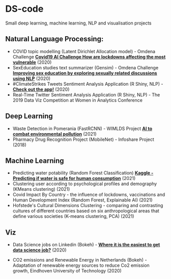 # DS-code

Small deep learning, machine learning, NLP and visualisation projects

## Natural Language Processing:

- COVID topic modelling (Latent Dirichlet Allocation model) - Omdena
  Challenge **[Covid19 AI Challenge How are lockdowns affecting the most vulnerable](https://spectrum.ieee.org/covid19-ai-challenge-how-are-lockdowns-affecting-the-most-vulnerable)** (2020)
- SexEducation studies text summarizer (Gensim) - Omdena
  Challenge **[Improving sex education by exploring sexually related discussions using NLP](https://medium.com/omdena/improving-sex-education-by-exploring-sexually-related-discussions-using-nlp-780a8e09d338)** (2020)
- #ClimateStrikes Tweets Sentiment Analysis Application (R Shiny, NLP) - **[Check out the app!](https://mkortas.shinyapps.io/The-Greta-Effect/)** (2020)
- Real-Time Twitter Sentiment Analysis Application (R Shiny, NLP) - The 2019 Data Viz Competition at Women in Analytics
  Conference 

## Deep Learning

- Waste Detection in Pomerania (FastRCNN) - WIMLDS
  Project **[AI to combat environmental pollution](https://towardsdatascience.com/ai-to-combat-environmental-pollution-6d58b0bf6a1)** (2021)
- Pharmacy Drug Recognition Project (MobileNet) - Infoshare Project (2018)

## Machine Learning

- Predicting water potability (Random Forest
  Classification) **[Kaggle - Predicting if water is safe for human consumption](https://www.kaggle.com/adityakadiwal/water-potability)** (2021)
- Clustering user according to psychological profiles and demography (KMeans clustering) (2021)
- Covid Impact By Country - the influence of lockdowns, vaccinations and Human Development Index (Random Forest, Explainable AI) (2021)
- Hofstede's Cultural Dimensions Clustering - comparing and contrasting cultures of different countries based on six anthropological areas that define various societies (K-means clustering, PCA) (2021)


## Viz

- Data Science jobs on Linkedin (Bokeh) - **[Where it is the easiest to get data science job?](https://towardsdatascience.com/where-it-is-the-easiest-to-get-data-science-job-not-where-you-may-think-28e33ec652b3)** (2020)

- CO2 emissions and Renewable Energy in Netherlands (Bokeh) - Adaptation of renewable energy sources to reduce Co2
  emission growth, Eindhoven University of Technology (2020)
